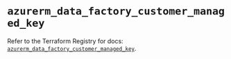 # `azurerm_data_factory_customer_managed_key`

Refer to the Terraform Registry for docs: [`azurerm_data_factory_customer_managed_key`](https://registry.terraform.io/providers/hashicorp/azurerm/4.45.0/docs/resources/data_factory_customer_managed_key).
